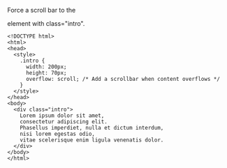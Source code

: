 Force a scroll bar to the <div> element with class="intro".

    <!DOCTYPE html>
    <html>
    <head>
      <style>
        .intro {
          width: 200px;
          height: 70px;
          overflow: scroll; /* Add a scrollbar when content overflows */
        }
      </style>
    </head>
    <body>
      <div class="intro">
        Lorem ipsum dolor sit amet,
        consectetur adipiscing elit.
        Phasellus imperdiet, nulla et dictum interdum,
        nisi lorem egestas odio,
        vitae scelerisque enim ligula venenatis dolor.
      </div>
    </body>
    </html>
